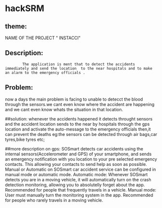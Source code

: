 # hackSRM
## theme:
NAME OF THE PROJECT " INSTACCI"
## Description:
            The application is ment that to detect the accidents immediately and send the location  to the near hospitals and to make an alarm to the emergency officials .
 
## Problem:
now a days the main problem is facing to unable to detecct the blood through the sensors.we cant even know where the accident are happening and we cant even know whats the situation in that location.

##solution:
whenever the accidents happened it  detects throught sensors and the accident location sends to the near by hospitals  through the gps location and activate the auto-message to the emergency officials then,it can prevent the deaths
eg:the sensors can be detected through air bags,car tyres,bike tyres etc;

##more description on gps:
SOSmart detects car accidents using the internal sensors(Accelerometer and GPS) of your smartphone, and sends an emergency notification with you location to your pre selected emergency contacts. This allowing your contacts to send help as soon as possible.
Manual or Automatic on
SOSmart car accident service can be configured in manual mode or automatic mode.
Automatic mode: Whenever SOSmart detects you are in a moving vehicle, it will automatically turn on the crash detection monitoring, allowing you to absolutelly forget about the app. Recommended for people that frequently travels in a vehicle.
Manual mode: User must manually turn the monitoring system in the app. Recommended for people who rarely travels in a moving vehicle.
